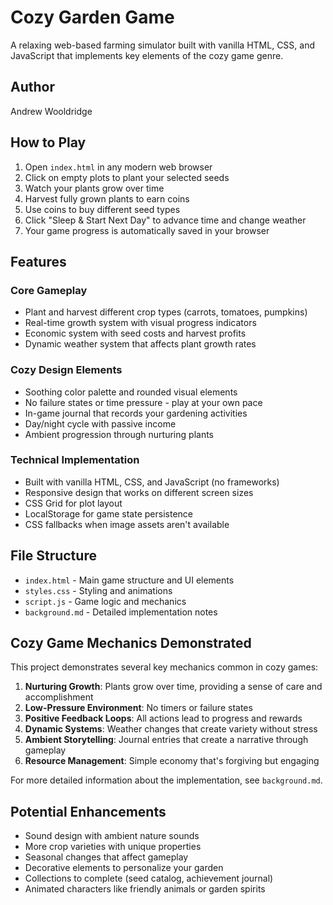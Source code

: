 # Cozy Garden Game

A relaxing web-based farming simulator built with vanilla HTML, CSS, and JavaScript that implements key elements of the cozy game genre.

## Author

Andrew Wooldridge

## How to Play

1. Open `index.html` in any modern web browser
2. Click on empty plots to plant your selected seeds
3. Watch your plants grow over time
4. Harvest fully grown plants to earn coins
5. Use coins to buy different seed types
6. Click "Sleep & Start Next Day" to advance time and change weather
7. Your game progress is automatically saved in your browser

## Features

### Core Gameplay
- Plant and harvest different crop types (carrots, tomatoes, pumpkins)
- Real-time growth system with visual progress indicators
- Economic system with seed costs and harvest profits
- Dynamic weather system that affects plant growth rates

### Cozy Design Elements
- Soothing color palette and rounded visual elements
- No failure states or time pressure - play at your own pace
- In-game journal that records your gardening activities
- Day/night cycle with passive income
- Ambient progression through nurturing plants

### Technical Implementation
- Built with vanilla HTML, CSS, and JavaScript (no frameworks)
- Responsive design that works on different screen sizes
- CSS Grid for plot layout
- LocalStorage for game state persistence
- CSS fallbacks when image assets aren't available

## File Structure

- `index.html` - Main game structure and UI elements
- `styles.css` - Styling and animations
- `script.js` - Game logic and mechanics
- `background.md` - Detailed implementation notes

## Cozy Game Mechanics Demonstrated

This project demonstrates several key mechanics common in cozy games:

1. **Nurturing Growth**: Plants grow over time, providing a sense of care and accomplishment
2. **Low-Pressure Environment**: No timers or failure states
3. **Positive Feedback Loops**: All actions lead to progress and rewards
4. **Dynamic Systems**: Weather changes that create variety without stress
5. **Ambient Storytelling**: Journal entries that create a narrative through gameplay
6. **Resource Management**: Simple economy that's forgiving but engaging

For more detailed information about the implementation, see `background.md`.

## Potential Enhancements

- Sound design with ambient nature sounds
- More crop varieties with unique properties
- Seasonal changes that affect gameplay
- Decorative elements to personalize your garden
- Collections to complete (seed catalog, achievement journal)
- Animated characters like friendly animals or garden spirits
